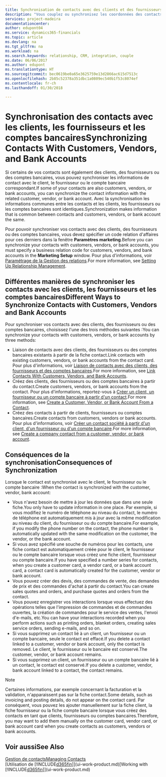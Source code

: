 ```yaml
---
title: Synchronisation de contacts avec des clients et des fournisseurs| Microsoft Docs
description: "Vous couplez ou synchronisez les coordonnées des contacts qui sont également des clients, des fournisseurs, ou des comptes bancaires, afin de mettre uniquement à jour les informations à un emplacement."
services: project-madeira
documentationcenter: 
author: edupont04
ms.service: dynamics365-financials
ms.topic: article
ms.devlang: na
ms.tgt_pltfrm: na
ms.workload: na
ms.search.keywords: relationship, CRM, integration, couple
ms.date: 06/06/2017
ms.author: edupont
ms.translationtype: HT
ms.sourcegitcommit: bec0619be0a65e3625759e13d2866ac615d7513c
ms.openlocfilehash: 2b85c52378a351dbc1a0809ec540b1f53c8074ef
ms.contentlocale: fr-ch
ms.lasthandoff: 01/30/2018

---
```

# <a name="synchronizing-contacts-with-customers-vendors-and-bank-accounts"></a><span data-ttu-id="46648-103">Synchronisation des contacts avec les clients, les fournisseurs et les comptes bancaires</span><span class="sxs-lookup"><span data-stu-id="46648-103">Synchronizing Contacts With Customers, Vendors, and Bank Accounts</span></span>
<span data-ttu-id="46648-104">Si certains de vos contacts sont également des clients, des fournisseurs ou des comptes bancaires, vous pouvez synchroniser les informations de contact avec le client, le fournisseur ou le compte bancaire correspondant.</span><span class="sxs-lookup"><span data-stu-id="46648-104">If some of your contacts are also customers, vendors, or bank accounts, you can synchronize the contact information with the related customer, vendor, or bank account.</span></span> <span data-ttu-id="46648-105">Avec la synchronisation les informations communes entre les contacts et les clients, les fournisseurs ou les comptes bancaires sont identiques.</span><span class="sxs-lookup"><span data-stu-id="46648-105">Synchronization makes information that is common between contacts and customers, vendors, or bank account the same.</span></span>  

<span data-ttu-id="46648-106">Pour pouvoir synchroniser vos contacts avec des clients, des fournisseurs ou des comptes bancaires, vous devez spécifier un code relation d'affaires pour ces derniers dans la fenêtre **Paramètres marketing**.</span><span class="sxs-lookup"><span data-stu-id="46648-106">Before you can synchronize your contacts with customers, vendors, or bank accounts, you must specify a business relation code for customers, vendors, and bank accounts in the **Marketing Setup** window.</span></span> <span data-ttu-id="46648-107">Pour plus d'informations, voir [Paramétrage de la Gestion des relations](marketing-setup-marketing.md).</span><span class="sxs-lookup"><span data-stu-id="46648-107">For more information, see [Setting Up Relationship Management](marketing-setup-marketing.md).</span></span>

## <a name="different-ways-to-synchronize-contacts-with-customers-vendors-and-bank-accounts"></a><span data-ttu-id="46648-108">Différentes manières de synchroniser les contacts avec les clients, les fournisseurs et les comptes bancaires</span><span class="sxs-lookup"><span data-stu-id="46648-108">Different Ways to Synchronize Contacts with Customers, Vendors and Bank Accounts</span></span>
<span data-ttu-id="46648-109">Pour synchroniser vos contacts avec des clients, des fournisseurs ou des comptes bancaires, choisissez l'une des trois méthodes suivantes :</span><span class="sxs-lookup"><span data-stu-id="46648-109">You can synchronize your contacts with customers, vendors, or bank accounts by three methods:</span></span>

* <span data-ttu-id="46648-110">Liaison de contacts avec des clients, des fournisseurs ou des comptes bancaires existants à partir de la fiche contact.</span><span class="sxs-lookup"><span data-stu-id="46648-110">Link contacts with existing customers, vendors, or bank accounts from the contact card.</span></span> <span data-ttu-id="46648-111">Pour plus d'informations, voir [Liaison de contacts avec des clients, des fournisseurs et des comptes bancaires](marketing-how-link-contact.md).</span><span class="sxs-lookup"><span data-stu-id="46648-111">For more information, see [Link Contacts With Customers, Vendors, and Bank Accounts](marketing-how-link-contact.md).</span></span>
* <span data-ttu-id="46648-112">Créez des clients, des fournisseurs ou des comptes bancaires à partir du contact.</span><span class="sxs-lookup"><span data-stu-id="46648-112">Create customers, vendors, or bank accounts from the contact.</span></span> <span data-ttu-id="46648-113">Pour plus d'informations, reportez-vous à [Créer un client, un fournisseur ou un compte bancaire à partir d'un contact](marketing-how-create-contacts-new-customers-vendors-bank-accounts.md).</span><span class="sxs-lookup"><span data-stu-id="46648-113">For more information, see [Create a Customer, Vendor, or Bank Account From a Contact](marketing-how-create-contacts-new-customers-vendors-bank-accounts.md).</span></span>
* <span data-ttu-id="46648-114">Créez des contacts à partir de clients, fournisseurs ou comptes bancaires.</span><span class="sxs-lookup"><span data-stu-id="46648-114">Create contacts from customers, vendors or bank accounts.</span></span> <span data-ttu-id="46648-115">Pour plus d'informations, voir [Créer un contact société à partir d'un client, d'un fournisseur ou d'un compte bancaire](marketing-how-create-contact-companies.md).</span><span class="sxs-lookup"><span data-stu-id="46648-115">For more information, see [Create a company contact from a customer, vendor, or bank account](marketing-how-create-contact-companies.md).</span></span>

## <a name="consequences-of-synchronization"></a><span data-ttu-id="46648-116">Conséquences de la synchronisation</span><span class="sxs-lookup"><span data-stu-id="46648-116">Consequences of Synchronization</span></span>
<span data-ttu-id="46648-117">Lorsque le contact est synchronisé avec le client, le fournisseur ou le compte bancaire :</span><span class="sxs-lookup"><span data-stu-id="46648-117">When the contact is synchronized with the customer, vendor, bank account:</span></span>

* <span data-ttu-id="46648-118">Vous n'avez besoin de mettre à jour les données que dans une seule fiche.</span><span class="sxs-lookup"><span data-stu-id="46648-118">You only have to update information in one place.</span></span> <span data-ttu-id="46648-119">Par exemple, si vous modifiez le numéro de téléphone au niveau du contact, le numéro de téléphone est automatiquement mis à jour avec la même modification au niveau du client, du fournisseur ou du compte bancaire.</span><span class="sxs-lookup"><span data-stu-id="46648-119">For example, if you modify the phone number on the contact, the phone number is automatically updated with the same modification on the customer, the vendor, or the bank account.</span></span>
* <span data-ttu-id="46648-120">Si vous avez spécifié une souche de numéros pour les contacts, une fiche contact est automatiquement créée pour le client, le fournisseur ou le compte bancaire lorsque vous créez une fiche client, fournisseur ou compte bancaire.</span><span class="sxs-lookup"><span data-stu-id="46648-120">If you have specified a number series for contacts, when you create a customer card, a vendor card, or a bank account card, a contact card is automatically created for the customer, vendor or bank account.</span></span>
* <span data-ttu-id="46648-121">Vous pouvez créer des devis, des commandes de vente, des demandes de prix et des commandes d'achat à partir du contact.</span><span class="sxs-lookup"><span data-stu-id="46648-121">You can create sales quotes and orders, and purchase quotes and orders from the contact.</span></span>
* <span data-ttu-id="46648-122">Vous pouvez enregistrer vos interactions lorsque vous effectuez des opérations telles que l'impression de commandes et de commandes ouvertes, la création de commandes pour le service des ventes, l'envoi d'e-mails, etc.</span><span class="sxs-lookup"><span data-stu-id="46648-122">You can have your interactions recorded when you perform actions such as printing orders, blanket orders, creating sales service orders, sending e-mails, and so on.</span></span>
* <span data-ttu-id="46648-123">Si vous supprimez un contact lié à un client, un fournisseur ou un compte bancaire, seule le contact est effacé.</span><span class="sxs-lookup"><span data-stu-id="46648-123">If you delete a contact linked to a customer, vendor or bank account, only the contact is removed.</span></span> <span data-ttu-id="46648-124">Le client, le fournisseur ou le bancaire est conservé.</span><span class="sxs-lookup"><span data-stu-id="46648-124">The customer, vendor, or bank account remains.</span></span>
* <span data-ttu-id="46648-125">Si vous supprimez un client, un fournisseur ou un compte bancaire lié à un contact, le contact est conservé.</span><span class="sxs-lookup"><span data-stu-id="46648-125">If you delete a customer, vendor, bank account linked to a contact, the contact remains.</span></span>

> [!NOTE]  
>   <span data-ttu-id="46648-126">Certaines informations, par exemple concernant la facturation et la validation, n'apparaissent pas sur la fiche contact.</span><span class="sxs-lookup"><span data-stu-id="46648-126">Some details, such as invoicing and posting details, do not appear on the contact card.</span></span> <span data-ttu-id="46648-127">Par conséquent, vous pouvez les ajouter manuellement sur la fiche client, la fiche fournisseur ou la fiche compte bancaire lorsque vous créez des contacts en tant que clients, fournisseurs ou comptes bancaires.</span><span class="sxs-lookup"><span data-stu-id="46648-127">Therefore, you may want to add them manually on the customer card, vendor card, or bank account card when you create contacts as customers, vendors or bank accounts.</span></span>

## <a name="see-also"></a><span data-ttu-id="46648-128">Voir aussi</span><span class="sxs-lookup"><span data-stu-id="46648-128">See Also</span></span>
[<span data-ttu-id="46648-129">Gestion de contacts</span><span class="sxs-lookup"><span data-stu-id="46648-129">Managing Contacts</span></span>](marketing-contacts.md)  
<span data-ttu-id="46648-130">[Utilisation de [!INCLUDE[d365fin](includes/d365fin_md.md)]](ui-work-product.md)</span><span class="sxs-lookup"><span data-stu-id="46648-130">[Working with [!INCLUDE[d365fin](includes/d365fin_md.md)]](ui-work-product.md)</span></span>

